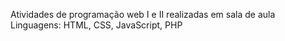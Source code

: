 Atividades de programação web I e II realizadas em sala de aula
Linguagens: HTML, CSS, JavaScript, PHP 

